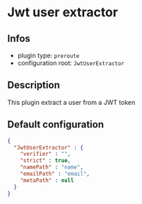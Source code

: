 
# Jwt user extractor

## Infos

* plugin type: `preroute`
* configuration root: `JwtUserExtractor`

## Description

This plugin extract a user from a JWT token



## Default configuration

```json
{
  "JwtUserExtractor" : {
    "verifier" : "",
    "strict" : true,
    "namePath" : "name",
    "emailPath" : "email",
    "metaPath" : null
  }
}
```





